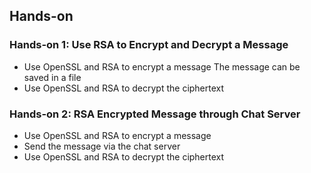 ## Hands-on

### Hands-on 1: Use RSA to Encrypt and Decrypt a Message
- Use OpenSSL and RSA to encrypt a message
The message can be saved in a file
- Use OpenSSL and RSA to decrypt the ciphertext

### Hands-on 2: RSA Encrypted Message through Chat Server
- Use OpenSSL and RSA to encrypt a message
- Send the message via the chat server
- Use OpenSSL and RSA to decrypt the ciphertext
